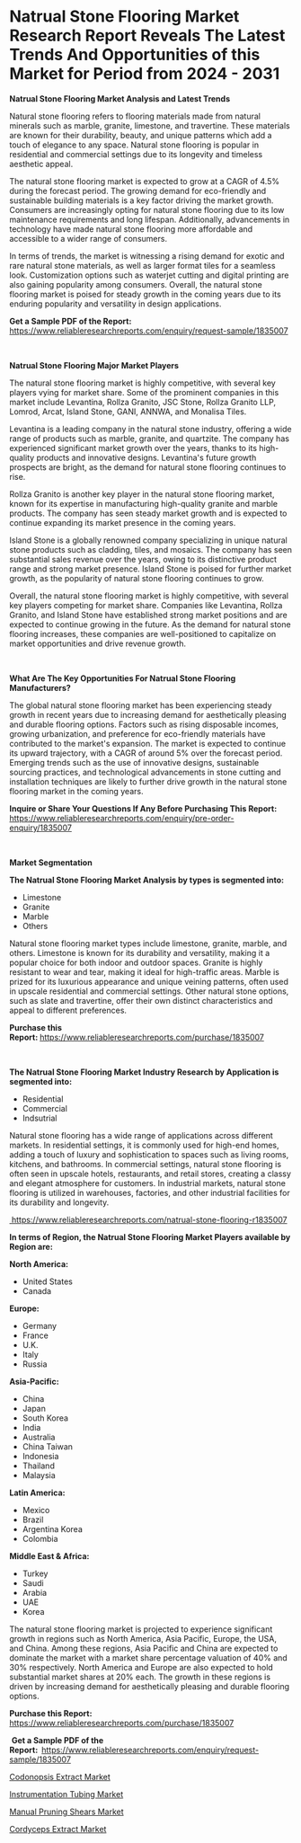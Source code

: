 <p><h1>Natrual Stone Flooring Market Research Report Reveals The Latest Trends And Opportunities of this Market for Period from 2024 - 2031</h1></p><p><strong>Natrual Stone Flooring Market Analysis and Latest Trends</strong></p>
<p><p>Natural stone flooring refers to flooring materials made from natural minerals such as marble, granite, limestone, and travertine. These materials are known for their durability, beauty, and unique patterns which add a touch of elegance to any space. Natural stone flooring is popular in residential and commercial settings due to its longevity and timeless aesthetic appeal.</p><p>The natural stone flooring market is expected to grow at a CAGR of 4.5% during the forecast period. The growing demand for eco-friendly and sustainable building materials is a key factor driving the market growth. Consumers are increasingly opting for natural stone flooring due to its low maintenance requirements and long lifespan. Additionally, advancements in technology have made natural stone flooring more affordable and accessible to a wider range of consumers.</p><p>In terms of trends, the market is witnessing a rising demand for exotic and rare natural stone materials, as well as larger format tiles for a seamless look. Customization options such as waterjet cutting and digital printing are also gaining popularity among consumers. Overall, the natural stone flooring market is poised for steady growth in the coming years due to its enduring popularity and versatility in design applications.</p></p>
<p><strong>Get a Sample PDF of the Report:&nbsp;</strong> <a href="https://www.reliableresearchreports.com/enquiry/request-sample/1835007">https://www.reliableresearchreports.com/enquiry/request-sample/1835007</a></p>
<p>&nbsp;</p>
<p><strong>Natrual Stone Flooring Major Market Players</strong></p>
<p><p>The natural stone flooring market is highly competitive, with several key players vying for market share. Some of the prominent companies in this market include Levantina, Rollza Granito, JSC Stone, Rollza Granito LLP, Lomrod, Arcat, Island Stone, GANI, ANNWA, and Monalisa Tiles.</p><p>Levantina is a leading company in the natural stone industry, offering a wide range of products such as marble, granite, and quartzite. The company has experienced significant market growth over the years, thanks to its high-quality products and innovative designs. Levantina's future growth prospects are bright, as the demand for natural stone flooring continues to rise.</p><p>Rollza Granito is another key player in the natural stone flooring market, known for its expertise in manufacturing high-quality granite and marble products. The company has seen steady market growth and is expected to continue expanding its market presence in the coming years.</p><p>Island Stone is a globally renowned company specializing in unique natural stone products such as cladding, tiles, and mosaics. The company has seen substantial sales revenue over the years, owing to its distinctive product range and strong market presence. Island Stone is poised for further market growth, as the popularity of natural stone flooring continues to grow.</p><p>Overall, the natural stone flooring market is highly competitive, with several key players competing for market share. Companies like Levantina, Rollza Granito, and Island Stone have established strong market positions and are expected to continue growing in the future. As the demand for natural stone flooring increases, these companies are well-positioned to capitalize on market opportunities and drive revenue growth.</p></p>
<p>&nbsp;</p>
<p><strong>What Are The Key Opportunities For Natrual Stone Flooring Manufacturers?</strong></p>
<p><p>The global natural stone flooring market has been experiencing steady growth in recent years due to increasing demand for aesthetically pleasing and durable flooring options. Factors such as rising disposable incomes, growing urbanization, and preference for eco-friendly materials have contributed to the market's expansion. The market is expected to continue its upward trajectory, with a CAGR of around 5% over the forecast period. Emerging trends such as the use of innovative designs, sustainable sourcing practices, and technological advancements in stone cutting and installation techniques are likely to further drive growth in the natural stone flooring market in the coming years.</p></p>
<p><strong>Inquire or Share Your Questions If Any Before Purchasing This Report:</strong> <a href="https://www.reliableresearchreports.com/enquiry/pre-order-enquiry/1835007">https://www.reliableresearchreports.com/enquiry/pre-order-enquiry/1835007</a></p>
<p>&nbsp;</p>
<p><strong>Market Segmentation</strong></p>
<p><strong>The Natrual Stone Flooring Market Analysis by types is segmented into:</strong></p>
<p><ul><li>Limestone</li><li>Granite</li><li>Marble</li><li>Others</li></ul></p>
<p><p>Natural stone flooring market types include limestone, granite, marble, and others. Limestone is known for its durability and versatility, making it a popular choice for both indoor and outdoor spaces. Granite is highly resistant to wear and tear, making it ideal for high-traffic areas. Marble is prized for its luxurious appearance and unique veining patterns, often used in upscale residential and commercial settings. Other natural stone options, such as slate and travertine, offer their own distinct characteristics and appeal to different preferences.</p></p>
<p><strong>Purchase this Report:&nbsp;</strong><a href="https://www.reliableresearchreports.com/purchase/1835007">https://www.reliableresearchreports.com/purchase/1835007</a></p>
<p>&nbsp;</p>
<p><strong>The Natrual Stone Flooring Market Industry Research by Application is segmented into:</strong></p>
<p><ul><li>Residential</li><li>Commercial</li><li>Indsutrial</li></ul></p>
<p><p>Natural stone flooring has a wide range of applications across different markets. In residential settings, it is commonly used for high-end homes, adding a touch of luxury and sophistication to spaces such as living rooms, kitchens, and bathrooms. In commercial settings, natural stone flooring is often seen in upscale hotels, restaurants, and retail stores, creating a classy and elegant atmosphere for customers. In industrial markets, natural stone flooring is utilized in warehouses, factories, and other industrial facilities for its durability and longevity.</p></p>
<p><a href="https://www.reliableresearchreports.com/natrual-stone-flooring-r1835007">&nbsp;https://www.reliableresearchreports.com/natrual-stone-flooring-r1835007</a></p>
<p><strong>In terms of Region, the Natrual Stone Flooring Market Players available by Region are:</strong></p>
<p>
    <p> <strong> North America: </strong>
        <ul>
            <li>United States</li>
            <li>Canada</li>
        </ul>
        </p> 
    <p> <strong> Europe: </strong>
        <ul>
            <li>Germany</li>
            <li>France</li>
            <li>U.K.</li>
            <li>Italy</li>
            <li>Russia</li>
        </ul>
        </p> 
    <p> <strong> Asia-Pacific: </strong>
        <ul>
            <li>China</li>
            <li>Japan</li>
            <li>South Korea</li>
            <li>India</li>
            <li>Australia</li>
            <li>China Taiwan</li>
            <li>Indonesia</li>
            <li>Thailand</li>
            <li>Malaysia</li>
        </ul>
        </p> 
    <p> <strong> Latin America: </strong>
        <ul>
            <li>Mexico</li>
            <li>Brazil</li>
            <li>Argentina Korea</li>
            <li>Colombia</li>
        </ul>
        </p> 
    <p> <strong> Middle East & Africa: </strong>
        <ul>
            <li>Turkey</li>
            <li>Saudi</li>
            <li>Arabia</li>
            <li>UAE</li>
            <li>Korea</li>
        </ul>
    </p>
    </p>
<p><p>The natural stone flooring market is projected to experience significant growth in regions such as North America, Asia Pacific, Europe, the USA, and China. Among these regions, Asia Pacific and China are expected to dominate the market with a market share percentage valuation of 40% and 30% respectively. North America and Europe are also expected to hold substantial market shares at 20% each. The growth in these regions is driven by increasing demand for aesthetically pleasing and durable flooring options.</p></p>
<p><strong>Purchase this Report: </strong><a href="https://www.reliableresearchreports.com/purchase/1835007">https://www.reliableresearchreports.com/purchase/1835007</a></p>
<p>&nbsp;<strong>Get a Sample PDF of the Report:&nbsp;&nbsp;</strong><a href="https://www.reliableresearchreports.com/enquiry/request-sample/1835007">https://www.reliableresearchreports.com/enquiry/request-sample/1835007</a></p>
<p><strong></strong></p>
<p><p><a href="https://github.com/santosh758595/Market-Research-Report-List-5/blob/main/codonopsis-extract-market.md">Codonopsis Extract Market</a></p><p><a href="https://www.linkedin.com/pulse/instrumentation-tubing-market-size-growth-trends-statistics-cpqxe">Instrumentation Tubing Market</a></p><p><a href="https://www.linkedin.com/pulse/manual-pruning-shears-market-trends-analysis-opportunities-djubf">Manual Pruning Shears Market</a></p><p><a href="https://github.com/elizabethdagraca/Market-Research-Report-List-4/blob/main/cordyceps-extract-market.md">Cordyceps Extract Market</a></p></p>